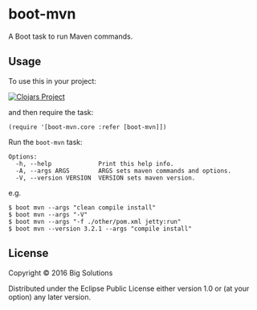 # boot-mvn

A Boot task to run Maven commands.

## Usage

To use this in your project:

[![Clojars Project](https://img.shields.io/clojars/v/big-solutions/boot-mvn.svg)](https://clojars.org/big-solutions/boot-mvn)

and then require the task:

    (require '[boot-mvn.core :refer [boot-mvn]])

Run the `boot-mvn` task:

    Options:
      -h, --help             Print this help info.
      -A, --args ARGS        ARGS sets maven commands and options.
      -V, --version VERSION  VERSION sets maven version.
    
e.g.

    $ boot mvn --args "clean compile install"
    $ boot mvn --args "-V"
    $ boot mvn --args "-f ./other/pom.xml jetty:run"
    $ boot mvn --version 3.2.1 --args "compile install"

## License

Copyright © 2016 Big Solutions

Distributed under the Eclipse Public License either version 1.0 or (at
your option) any later version.
